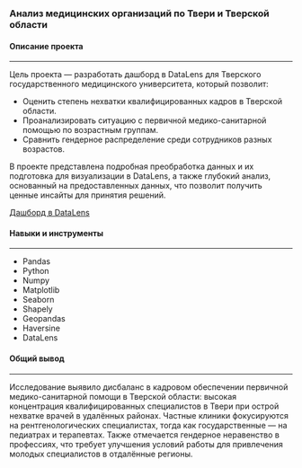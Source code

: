 ### Анализ медицинских организаций по Твери и Тверской области
#### Описание проекта
---
Цель проекта — разработать дашборд в DataLens для Тверского государственного медицинского университета, который позволит:
- Оценить степень нехватки квалифицированных кадров в Тверской области.
- Проанализировать ситуацию с первичной медико-санитарной помощью по возрастным группам.
- Сравнить гендерное распределение среди сотрудников разных возрастов.

В проекте представлена подробная преобработка данных и их подготовка для визуализации в DataLens, а также глубокий анализ, основанный на предоставленных данных, что позволит получить ценные инсайты для принятия решений.

[Дашборд в DataLens](https://datalens.yandex/zumuizf7hp46l)
#### Навыки и инструменты
---
- Pandas
- Python
- Numpy
- Matplotlib
- Seaborn
- Shapely
- Geopandas
- Haversine
- DataLens

#### Общий вывод
---
Исследование выявило дисбаланс в кадровом обеспечении первичной медико-санитарной помощи в Тверской области: высокая концентрация квалифицированных специалистов в Твери при острой нехватке врачей в удалённых районах. Частные клиники фокусируются на рентгенологических специалистах, тогда как государственные — на педиатрах и терапевтах. Также отмечается гендерное неравенство в профессиях, что требует улучшения условий работы для привлечения молодых специалистов в отдалённые регионы.
